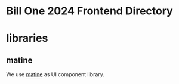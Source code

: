 # Bill One 2024 Frontend Directory

# libraries

## matine

We use [matine](https://mantine.dev/) as UI component library.

